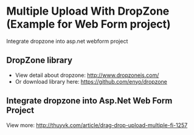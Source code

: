 # Multiple Upload With DropZone (Example for Web Form project)
Integrate dropzone into asp.net webform project

## DropZone library
- View detail about dropzone: http://www.dropzonejs.com/
- Or download library here: https://github.com/enyo/dropzone

## Integrate dropzone into Asp.Net Web Form Project
View more: http://thuyvk.com/article/drag-drop-upload-multiple-fi-1257

